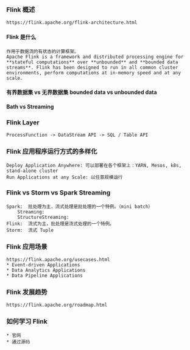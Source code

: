 ### Flink 概述
	https://flink.apache.org/flink-architecture.html
#### Flink 是什么
	作用于数据流的有状态的计算框架。
	Apache Flink is a framework and distributed processing engine for **stateful computations** over **unbounded** and **bounded data streams**. Flink has been designed to run in all common cluster environments, perform computations at in-memory speed and at any scale.
#### 有界数据集 vs 无界数据集 bounded data vs unbounded data
#### Bath vs Streaming

### Flink Layer

	ProcessFunction -> DataStream API -> SQL / Table API

### Flink 应用程序运行方式的多样化

	Deploy Application Anywhere: 可以部署在各个框架上：YARN, Mesos, k8s, stand-alone cluster
	Run Applications at any Scale: 以任意规模运行

### Flink vs Storm vs Spark Streaming

	Spark:	批处理为主，流式处理是批处理的一个特例。（mini batch）
		Streaming: 
		StructureStreaming: 
	Flink:	流式为主，批处理是流式处理的一个特例。
	Storm:	流式 Tuple 

### Flink 应用场景

	https://flink.apache.org/usecases.html
	* Event-driven Applications
	* Data Analytics Applications
	* Data Pipeline Applications

### Flink 发展趋势

	https://flink.apache.org/roadmap.html

### 如何学习 Flink 

	* 官网
	* 通过源码
